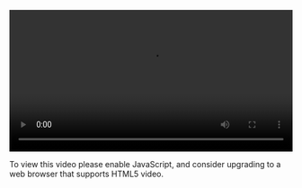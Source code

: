 <video controls="" style="width: 100%; display: block;"><source src="http://o86bpj665.bkt.clouddn.com/gulp-flex-res/21-font-awesome.mp4" type="video/mp4"><p>To view this video please enable JavaScript, and consider upgrading to a web browser that supports HTML5 video.</p></video>
